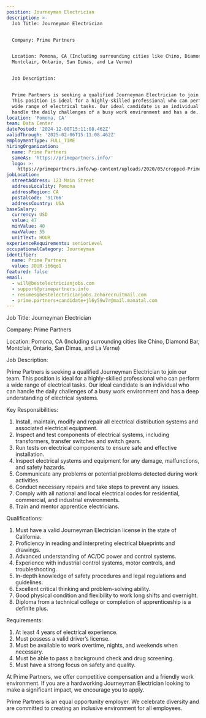 ```yaml
---
position: Journeyman Electrician
description: >-
  Job Title: Journeyman Electrician 


  Company: Prime Partners


  Location: Pomona, CA (Including surrounding cities like Chino, Diamond Bar,
  Montclair, Ontario, San Dimas, and La Verne)


  Job Description: 


  Prime Partners is seeking a qualified Journeyman Electrician to join our team.
  This position is ideal for a highly-skilled professional who can perform a
  wide range of electrical tasks. Our ideal candidate is an individual who can
  handle the daily challenges of a busy work environment and has a de...
location: 'Pomona, CA'
team: Data Center
datePosted: '2024-12-08T15:11:08.462Z'
validThrough: '2025-02-06T15:11:08.462Z'
employmentType: FULL_TIME
hiringOrganization:
  name: Prime Partners
  sameAs: 'https://primepartners.info/'
  logo: >-
    https://primepartners.info/wp-content/uploads/2020/05/cropped-Prime-Partners-Logo-NO-BG-1-1.png
jobLocation:
  streetAddress: 123 Main Street
  addressLocality: Pomona
  addressRegion: CA
  postalCode: '91766'
  addressCountry: USA
baseSalary:
  currency: USD
  value: 47
  minValue: 40
  maxValue: 55
  unitText: HOUR
experienceRequirements: seniorLevel
occupationalCategory: Journeyman
identifier:
  name: Prime Partners
  value: JOUR-i66qo1
featured: false
email:
  - will@bestelectricianjobs.com
  - support@primepartners.info
  - resumes@bestelectricianjobs.zohorecruitmail.com
  - prime.partners+candidate+jl6y59w7r@mail.manatal.com
---
```




Job Title: Journeyman Electrician 

Company: Prime Partners

Location: Pomona, CA (Including surrounding cities like Chino, Diamond Bar, Montclair, Ontario, San Dimas, and La Verne)

Job Description: 

Prime Partners is seeking a qualified Journeyman Electrician to join our team. This position is ideal for a highly-skilled professional who can perform a wide range of electrical tasks. Our ideal candidate is an individual who can handle the daily challenges of a busy work environment and has a deep understanding of electrical systems. 

Key Responsibilities:

1. Install, maintain, modify and repair all electrical distribution systems and associated electrical equipment.
2. Inspect and test components of electrical systems, including transformers, transfer switches and switch gears.
3. Run tests on electrical components to ensure safe and effective installation.
4. Inspect electrical systems and equipment for any damage, malfunctions, and safety hazards.
5. Communicate any problems or potential problems detected during work activities.
6. Conduct necessary repairs and take steps to prevent any issues.
7. Comply with all national and local electrical codes for residential, commercial, and industrial environments.
8. Train and mentor apprentice electricians.

Qualifications:

1. Must have a valid Journeyman Electrician license in the state of California.
2. Proficiency in reading and interpreting electrical blueprints and drawings.
3. Advanced understanding of AC/DC power and control systems.
4. Experience with industrial control systems, motor controls, and troubleshooting.
5. In-depth knowledge of safety procedures and legal regulations and guidelines.
6. Excellent critical thinking and problem-solving ability.
7. Good physical condition and flexibility to work long shifts and overnight.
8. Diploma from a technical college or completion of apprenticeship is a definite plus.

Requirements:

1. At least 4 years of electrical experience.
2. Must possess a valid driver’s license.
3. Must be available to work overtime, nights, and weekends when necessary.
4. Must be able to pass a background check and drug screening.
5. Must have a strong focus on safety and quality.

At Prime Partners, we offer competitive compensation and a friendly work environment. If you are a hardworking Journeyman Electrician looking to make a significant impact, we encourage you to apply.

Prime Partners is an equal opportunity employer. We celebrate diversity and are committed to creating an inclusive environment for all employees.